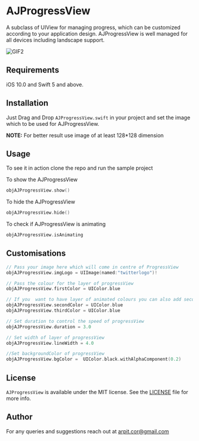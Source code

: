 # AJProgressView
A subclass of UIView for managing progress, which can be customized according to your application design.
AJProgressView is well managed for all devices including landscape support.


![GIF2](https://media.giphy.com/media/fVfu6MCNu5lKmltuOB/source.gif)

## Requirements
iOS 10.0 and Swift 5 and above. 

## Installation
Just Drag and Drop `AJProgressView.swift` in your project and set the image which to be used for AJProgressView.

**NOTE:** For better result use image of at least 128*128 dimension

## Usage
To see it in action clone the repo and run the sample project

To show the AJProgressView
```swift
objAJProgressView.show()
```
To hide the AJProgressView
```swift
objAJProgressView.hide()
```
To check if AJProgressView is animating
```swift
objAJProgressView.isAnimating
```

## Customisations

```swift
// Pass your image here which will come in centre of ProgressView
objAJProgressView.imgLogo = UIImage(named:"twitterlogo")!

// Pass the colour for the layer of progressView
objAJProgressView.firstColor = UIColor.blue

// If you  want to have layer of animated colours you can also add second and third colour
objAJProgressView.secondColor = UIColor.blue
objAJProgressView.thirdColor = UIColor.blue

// Set duration to control the speed of progressView
objAJProgressView.duration = 3.0

// Set width of layer of progressView
objAJProgressView.lineWidth = 4.0

//Set backgroundColor of progressView
objAJProgressView.bgColor =  UIColor.black.withAlphaComponent(0.2)
```

## License

`AJProgressView` is available under the MIT license. See the [LICENSE](LICENSE) file for more info.

## Author
For any queries and suggestions reach out at arpit.cor@gmail.com
